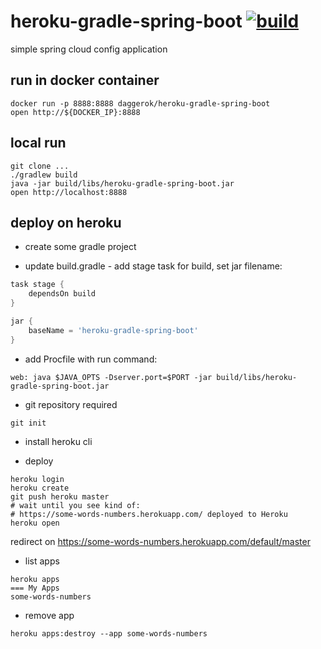 heroku-gradle-spring-boot [![build](https://api.travis-ci.org/daggerok/heroku-gradle-spring-boot.svg?branch=master)](https://travis-ci.org/daggerok/heroku-gradle-spring-boot) 
=========================

simple spring cloud config application

## run in docker container

```shell
docker run -p 8888:8888 daggerok/heroku-gradle-spring-boot
open http://${DOCKER_IP}:8888
```

## local run

```shell
git clone ...
./gradlew build
java -jar build/libs/heroku-gradle-spring-boot.jar
open http://localhost:8888
```

## deploy on heroku

- create some gradle project

- update build.gradle - add stage task for build, set jar filename:

```groovy
task stage {
	dependsOn build
}

jar {
	baseName = 'heroku-gradle-spring-boot'
}
```

- add Procfile with run command:

```shell
web: java $JAVA_OPTS -Dserver.port=$PORT -jar build/libs/heroku-gradle-spring-boot.jar
```

- git repository required

```shell
git init
```

- install heroku cli

- deploy

```shell
heroku login
heroku create
git push heroku master
# wait until you see kind of:
# https://some-words-numbers.herokuapp.com/ deployed to Heroku
heroku open
```

redirect on https://some-words-numbers.herokuapp.com/default/master

- list apps

```shell
heroku apps
=== My Apps
some-words-numbers
```

- remove app

```shell
heroku apps:destroy --app some-words-numbers
```
